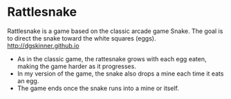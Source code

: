 # Rattlesnake

Rattlesnake is a game based on the classic arcade game Snake.
The goal is to direct the snake toward the white squares (eggs).
http://dgskinner.github.io
* As in the classic game, the rattesnake grows with each egg eaten, making the game harder as it progresses.
* In my version of the game, the snake also drops a mine each time it eats an egg.
* The game ends once the snake runs into a mine or itself.
